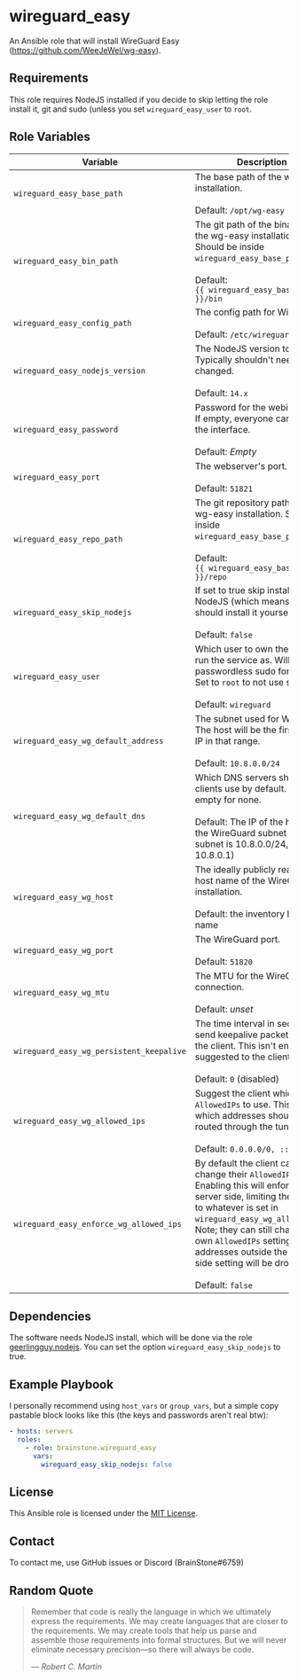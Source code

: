 # wireguard_easy

An Ansible role that will install WireGuard Easy (https://github.com/WeeJeWel/wg-easy).

## Requirements

This role requires NodeJS installed if you decide to skip letting the role install it, git and sudo (unless you set `wireguard_easy_user` to `root`.

## Role Variables

| Variable                                 | Description                                                                                                                                                                                                                                                                                                                                        |
|------------------------------------------|----------------------------------------------------------------------------------------------------------------------------------------------------------------------------------------------------------------------------------------------------------------------------------------------------------------------------------------------------|
| `wireguard_easy_base_path`               | The base path of the wg-easy installation.<br/><br/>Default: `/opt/wg-easy`                                                                                                                                                                                                                                                                        |
| `wireguard_easy_bin_path`                | The git path of the binaries of the wg-easy installation. Should be inside `wireguard_easy_base_path`.<br/><br/>Default: <br/>`{{ wireguard_easy_base_path }}/bin`                                                                                                                                                                                 |
| `wireguard_easy_config_path`             | The config path for WireGuard.<br/><br/>Default: `/etc/wireguard`                                                                                                                                                                                                                                                                                  |
| `wireguard_easy_nodejs_version`          | The NodeJS version to use. Typically shouldn't need to be changed.<br/><br/>Default: `14.x`                                                                                                                                                                                                                                                        |
| `wireguard_easy_password`                | Password for the webinterface. If empty, everyone can access the interface.<br/><br/>Default: *Empty*                                                                                                                                                                                                                                              |
| `wireguard_easy_port`                    | The webserver's port.<br/><br/>Default: `51821`                                                                                                                                                                                                                                                                                                    |
| `wireguard_easy_repo_path`               | The git repository path of the wg-easy installation. Should be inside `wireguard_easy_base_path`.<br/><br/>Default: <br/>`{{ wireguard_easy_base_path }}/repo`                                                                                                                                                                                     |
| `wireguard_easy_skip_nodejs`             | If set to true skip installing NodeJS (which means you should install it yourself).<br/><br/>Default: `false`                                                                                                                                                                                                                                      |
| `wireguard_easy_user`                    | Which user to own the files and run the service as. Will setup passwordless sudo for the user.<br/>Set to `root` to not use sudo<br/><br/>Default: `wireguard`                                                                                                                                                                                     |
| `wireguard_easy_wg_default_address`      | The subnet used for WireGuard. The host will be the first usable IP in that range.<br/><br/>Default: `10.8.0.0/24`                                                                                                                                                                                                                                 |
| `wireguard_easy_wg_default_dns`          | Which DNS servers should the clients use by default. Leave empty for none.<br/><br/>Default: The IP of the host in the WireGuard subnet (if the subnet is 10.8.0.0/24, it'll be 10.8.0.1)                                                                                                                                                          |
| `wireguard_easy_wg_host`                 | The ideally publicly reachable host name of the WireGuard installation.<br/><br/>Default: the inventory host name                                                                                                                                                                                                                                  |
| `wireguard_easy_wg_port`                 | The WireGuard port.<br/><br/>Default: `51820`                                                                                                                                                                                                                                                                                                      |
| `wireguard_easy_wg_mtu`                  | The MTU for the WireGuard connection.<br/><br/>Default: *unset*                                                                                                                                                                                                                                                                                    |
| `wireguard_easy_wg_persistent_keepalive` | The time interval in seconds to send keepalive packets from the client. This isn't enforce but suggested to the client.<br/><br/>Default: `0` (disabled)                                                                                                                                                                                           |
| `wireguard_easy_wg_allowed_ips`          | Suggest the client which `AllowedIPs` to use. This controls which addresses should be routed through the tunnel.<br/><br/>Default: `0.0.0.0/0, ::/0`                                                                                                                                                                                               |
| `wireguard_easy_enforce_wg_allowed_ips`  | By default the client can change their `AllowedIPs` setting. Enabling this will enforce this server side, limiting the clients to whatever is set in `wireguard_easy_wg_allowed_ips`.<br/>Note; they can still change their own `AllowedIPs` setting, but any addresses outside the server side setting will be dropped.<br/><br/>Default: `false` |

## Dependencies

The software needs NodeJS install, which will be done via the role [geerlingguy.nodejs](https://galaxy.ansible.com/geerlingguy/nodejs). You can set the
option `wireguard_easy_skip_nodejs` to true.

## Example Playbook

I personally recommend using `host_vars` or `group_vars`, but a simple copy pastable block looks like this (the keys and passwords aren't real btw):

```yaml
- hosts: servers
  roles:
    - role: brainstone.wireguard_easy
      vars:
        wireguard_easy_skip_nodejs: false
```

## License

This Ansible role is licensed under the [MIT License](./LICENSE).

## Contact

To contact me, use GitHub issues or Discord (BrainStone#6759)

## Random Quote

> Remember that code is really the language in which we ultimately express the requirements. We may create languages that are closer to the requirements. We
> may create tools that help us parse and assemble those requirements into formal structures. But we will never eliminate necessary precision—so there will
> always be code.
>
> — <cite>Robert C. Martin</cite>
